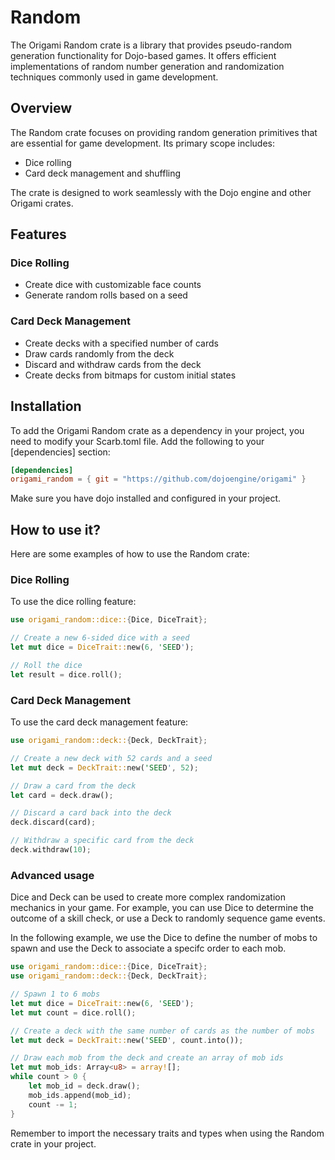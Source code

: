 # Random

The Origami Random crate is a library that provides pseudo-random generation functionality for Dojo-based games. It offers efficient implementations of random number generation and randomization techniques commonly used in game development.

## Overview

The Random crate focuses on providing random generation primitives that are essential for game development. Its primary scope includes:

- Dice rolling
- Card deck management and shuffling

The crate is designed to work seamlessly with the Dojo engine and other Origami crates.

## Features

### Dice Rolling

- Create dice with customizable face counts
- Generate random rolls based on a seed

### Card Deck Management

- Create decks with a specified number of cards
- Draw cards randomly from the deck
- Discard and withdraw cards from the deck
- Create decks from bitmaps for custom initial states

## Installation

To add the Origami Random crate as a dependency in your project, you need to modify your Scarb.toml file. Add the following to your [dependencies] section:

```toml
[dependencies]
origami_random = { git = "https://github.com/dojoengine/origami" }
```

Make sure you have dojo installed and configured in your project.

## How to use it?

Here are some examples of how to use the Random crate:

### Dice Rolling

To use the dice rolling feature:

```rust
use origami_random::dice::{Dice, DiceTrait};

// Create a new 6-sided dice with a seed
let mut dice = DiceTrait::new(6, 'SEED');

// Roll the dice
let result = dice.roll();
```

### Card Deck Management

To use the card deck management feature:

```rust
use origami_random::deck::{Deck, DeckTrait};

// Create a new deck with 52 cards and a seed
let mut deck = DeckTrait::new('SEED', 52);

// Draw a card from the deck
let card = deck.draw();

// Discard a card back into the deck
deck.discard(card);

// Withdraw a specific card from the deck
deck.withdraw(10);
```

### Advanced usage

Dice and Deck can be used to create more complex randomization mechanics in your game. For example, you can use Dice to determine the outcome of a skill check, or use a Deck to randomly sequence game events.

In the following example, we use the Dice to define the number of mobs to spawn and use the Deck to associate a specifc order to each mob.

```rust
use origami_random::dice::{Dice, DiceTrait};
use origami_random::deck::{Deck, DeckTrait};

// Spawn 1 to 6 mobs
let mut dice = DiceTrait::new(6, 'SEED');
let mut count = dice.roll();

// Create a deck with the same number of cards as the number of mobs
let mut deck = DeckTrait::new('SEED', count.into());

// Draw each mob from the deck and create an array of mob ids
let mut mob_ids: Array<u8> = array![];
while count > 0 {
    let mob_id = deck.draw();
    mob_ids.append(mob_id);
    count -= 1;
}
```

Remember to import the necessary traits and types when using the Random crate in your project.
